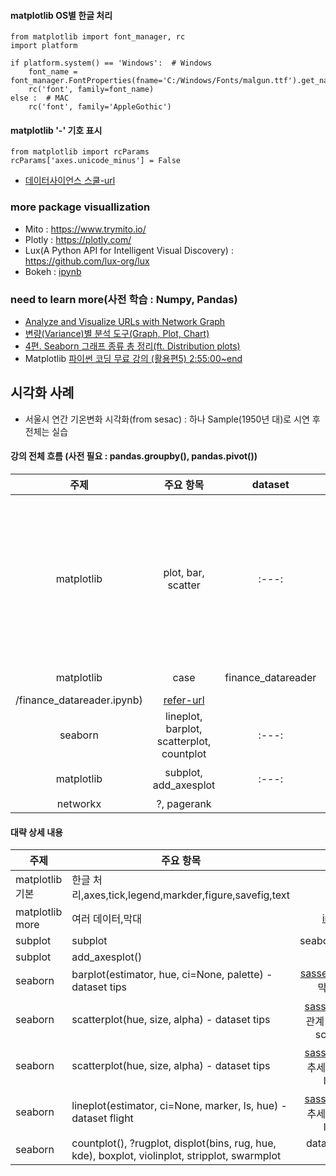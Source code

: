 #### matplotlib OS별 한글 처리
```
from matplotlib import font_manager, rc
import platform

if platform.system() == 'Windows':  # Windows
    font_name = font_manager.FontProperties(fname='C:/Windows/Fonts/malgun.ttf').get_name()
    rc('font', family=font_name)
else :  # MAC
    rc('font', family='AppleGothic')
```
#### matplotlib '-' 기호 표시
```
from matplotlib import rcParams
rcParams['axes.unicode_minus'] = False
```
+ [데이터사이언스 스쿨-url](https://datascienceschool.net/01%20python/05.00%205%EC%9E%A5%20%EB%8D%B0%EC%9D%B4%ED%84%B0%20%EC%8B%9C%EA%B0%81%ED%99%94.html)
### more package visuallization
- Mito : https://www.trymito.io/
- Plotly : https://plotly.com/
- Lux(A Python API for Intelligent Visual Discovery) : https://github.com/lux-org/lux
- Bokeh : [ipynb](https://colab.research.google.com/drive/1k1JdZG2VMrNxcW3gku9-C20OO8t6vEZW#scrollTo=w8eaAUE5suk8)

### need to learn more(사전 학습 : Numpy, Pandas)
- [Analyze and Visualize URLs with Network Graph](https://towardsdatascience.com/analyze-and-visualize-urls-with-network-graph-ee3ad5338b69)
- [변량(Variance)별 분석 도구(Graph, Plot, Chart)](https://dbrang.tistory.com/1208)
- [4편. Seaborn 그래프 종류 총 정리(ft. Distribution plots)](https://coding-kindergarten.tistory.com/132)
- Matplotlib [파이썬 코딩 무료 강의 (활용편5) 2:55:00~end](https://youtu.be/PjhlUzp_cU0)

## 시각화 사례
- 서울시 연간 기온변화 시각화(from sesac) : 하나 Sample(1950년 대)로 시연 후 전체는 실습

#### 강의 전체 흐름 (사전 필요 : pandas.groupby(), pandas.pivot())
| 주제 | 주요 항목 | dataset | 작성 | 참조 |
| :---: | :---: | :---: |:---: |:---: |
| matplotlib | plot, bar, scatter | :---: |sesac(일부 먼저 작성 seaborn과 비교):seaborn 차트 그리기|sesac:파이썬 데이터 시각화 시작하기, 그래프 스타일링, 데이터의 분포와 비율을 파악하기 위한 그래프, 데이터의 관계를 파악하거나 크기를 비교하기 위한 그래프|
| matplotlib | case | finance_datareader |[ipynb](./codes
/finance_datareader.ipynb)|[refer-url](https://financedata.github.io/posts/finance-data-reader-users-guide.html)|
| seaborn | lineplot, barplot, scatterplot, countplot | :---: |:---: |sesac:seaborn 차트 그리기 |
| matplotlib | subplot, add_axesplot | :---: |:---: |sesac:서브플롯 그리기 |
|networkx|?, pagerank| |

#### 대략 상세 내용
| 주제 | 주요 항목 | 참조 |
| --- | --- | :---: |
|matplotlib 기본|한글 처리,axes,tick,legend,markder,figure,savefig,text| |
|matplotlib more|여러 데이터,막대|[in ipynb](./codes/03_visualization_Matplotlib.ipynb) |
|subplot|subplot|seaborn.dataset?|
|subplot|add_axesplot()|[video](sesac_visuallization_subplot_2_.mov)|
|seaborn|barplot(estimator, hue, ci=None, palette) - dataset tips| [sassek](https://sesac.seoul.kr/):seaborn-막대그래프 |
|seaborn|scatterplot(hue, size, alpha) - dataset tips|[sassek](https://sesac.seoul.kr/):데이터의 관계 파악을 위한 scatterplot|
|seaborn|scatterplot(hue, size, alpha) - dataset tips|[sassek](https://sesac.seoul.kr/):데이터의 추세를 표현하는 lineplot|
|seaborn|lineplot(estimator, ci=None, marker, ls, hue) - dataset flight|[sassek](https://sesac.seoul.kr/):데이터의 추세를 표현하는 lineplot|
|seaborn|countplot(), ?rugplot, displot(bins, rug, hue, kde), boxplot, violinplot, stripplot, swarmplot|dataset titanic, iris|


